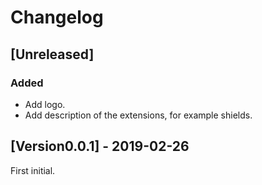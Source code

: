 <!-- Check [Keep a Changelog](http://keepachangelog.com/) for recommendations on how to structure this file. -->

# Changelog

## [Unreleased]

<!-- TODO -->

### Added

- Add logo.
- Add description of the extensions, for example shields.

## [Version0.0.1] - 2019-02-26

First initial.